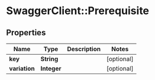 # SwaggerClient::Prerequisite

## Properties
Name | Type | Description | Notes
------------ | ------------- | ------------- | -------------
**key** | **String** |  | [optional] 
**variation** | **Integer** |  | [optional] 


